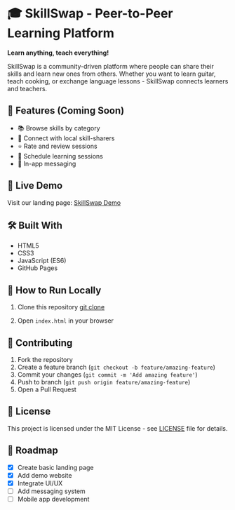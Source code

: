 # 🎓 SkillSwap - Peer-to-Peer Learning Platform

**Learn anything, teach everything!**

SkillSwap is a community-driven platform where people can share their skills and learn new ones from others. Whether you want to learn guitar, teach cooking, or exchange language lessons - SkillSwap connects learners and teachers.

## 🌟 Features (Coming Soon)

- 📚 Browse skills by category
- 👥 Connect with local skill-sharers
- ⭐ Rate and review sessions
- 📅 Schedule learning sessions
- 💬 In-app messaging

## 🚀 Live Demo

Visit our landing page: [SkillSwap Demo](https://raamcoder-11.github.io/skillswap-platform/)

## 🛠️ Built With

- HTML5
- CSS3
- JavaScript (ES6)
- GitHub Pages

## 📖 How to Run Locally

1. Clone this repository
   [git clone](https://github.com/raamcoder-11/skillswap-platform)
   
2. Open `index.html` in your browser

## 🤝 Contributing

1. Fork the repository
2. Create a feature branch (`git checkout -b feature/amazing-feature`)
3. Commit your changes (`git commit -m 'Add amazing feature'`)
4. Push to branch (`git push origin feature/amazing-feature`)
5. Open a Pull Request

## 📝 License

This project is licensed under the MIT License - see [LICENSE](LICENSE) file for details.

## 🎯 Roadmap

- [x] Create basic landing page
- [x] Add demo website
- [x] Integrate UI/UX
- [ ] Add messaging system
- [ ] Mobile app development
